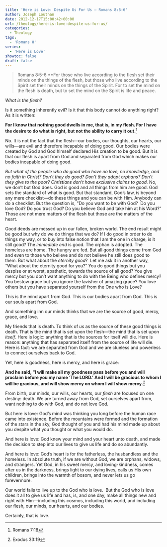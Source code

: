 ```yaml
---
title: 'Here is Love: Despite Us For Us – Romans 8:5-6'
author: Joseph Louthan
date: 2012-12-17T15:00:42+00:00
url: /theology/here-is-love-despite-us-for-us/
categories:
  - Theology
tags:
  - 'Romans 8'
series:
  - 'Here is Love'
showtoc: false
draft: false
---
```

> Romans 8:5-6 **For those who live according to the flesh set their minds on the things of the flesh, but those who live according to the Spirit set their minds on the things of the Spirit. For to set the mind on the flesh is death, but to set the mind on the Spirit is life and peace.

_What is the flesh?_

Is it something inherently evil? Is it that this body cannot do anything right? As it is written:

**For I know that nothing good dwells in me, that is, in my flesh. For I have the desire to do what is right, but not the ability to carry it out.**[^1]

No. It is not the fact that the flesh—our bodies, our thoughts, our hearts, our wills—are evil and therefore incapable of doing good. Our bodies were created by God and God himself declared His creation to be good. But it is that our flesh is apart from God and separated from God which makes our bodies incapable of doing good.

_But what of the people who do good who have no love, no knowledge, and no faith in Christ?_ _Don’t they do good? Don’t they adopt orphans? Don’t they give to the poor? Christians don’t have exclusive claims to good._ No, we don’t but God does. God is good and all things from him are good. God sets the standard of what is good. But that standard, God’s law, is beyond any mere checklist—do these things and you can be with Him. Anybody can do a checklist. But the question is, "Do you want to be with God?  Do you love God? Do you trust God? Do you believe God and take him at his Word?” Those are not mere matters of the flesh but those are the matters of the heart.

Good deeds are messed up in our fallen, broken world. The end result might be good but why do we do things that we do? If I do good in order to do things my way, or to buy into false notion that I am the one in charge, is it still good? The _immediate end_ is good. The orphan is adopted. The homeless are home. The hungry are fed. But all good things come from God and even to those who believe and do not believe he still does good to them. But what about the _eternity good_?  Let me ask it in another way, “What about the eternity good for you?” You do good things but you despise or at worst, apathetic, towards the source of all good? You give mercy but you don’t want anything to do with the Being who defines mercy? You bestow grace but you ignore the lavisher of amazing grace? You love others but you have separated yourself from the One who is Love?

This is the mind apart from God. This is our bodies apart from God. This is our souls apart from God.

And something inn our minds thinks that we are the source of good, mercy, grace, and love.

My friends that is death. To think of _us_ as the source of these good things is death. That is the mind that is set upon the flesh—the mind that is set upon _itself_. Here is logic: anything that is the sources for itself will die. Here is reason: anything that has separated itself from the source of life will die. Here is fact: we are separated from God and we are clueless and powerless to connect ourselves back to God.

Yet, here is goodness, here is mercy, and here is grace:

**And he said, “I will make all my goodness pass before you and will proclaim before you my name ‘The LORD.’ And I will be gracious to whom I will be gracious, and will show mercy on whom I will show mercy.**[^2]

From birth, our minds, our wills, our hearts, our _flesh_ are focused on one destiny: death. We are turned away from God, set ourselves apart from, want nothing to do with God, and do not love God.

But here is love: God’s mind was thinking you long before the human race came into existence. Before the mountains were formed and the formation of the stars in the sky, God thought of you and had his mind made up about you despite what you thought or what you would do.

And here is love: God knew your mind and your heart unto death, and made the decision to step into our lives to give us life and do so abundantly.

And here is love: God’s heart is for the fatherless, the husbandless and the homeless. In absolute truth, if we are without God, we are orphans, widows, and strangers. Yet God, in his sweet mercy, and loving-kindness, comes after us in the darkness, brings light to our dying lives, calls us His own children, brings into the warmth of bosom, and never lets us go forevermore.

Our world fails to live up to the God who is love.  But the God who is love does it all to give us life and has, is, and one day, make all things new and right with Him—including this cosmos, including this world, and including our flesh, our minds, our hearts, and our bodies.

Certainly, that is love.

[^1]: Romans 7:18
[^2]: Exodus 33:19
